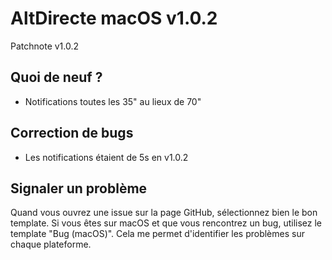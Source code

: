# AltDirecte macOS v1.0.2
Patchnote v1.0.2
## Quoi de neuf ?
 - Notifications toutes les 35" au lieux de 70"

## Correction de bugs
- Les notifications étaient de 5s en v1.0.2
## Signaler un problème
Quand vous ouvrez une issue sur la page GitHub, sélectionnez bien le bon template. Si vous êtes sur macOS et que vous rencontrez un bug, utilisez le template "Bug (macOS)". Cela me permet d'identifier les problèmes sur chaque plateforme.
